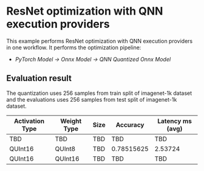 # ResNet optimization with QNN execution providers

This example performs ResNet optimization with QNN execution providers in one workflow. It performs the optimization pipeline:

- *PyTorch Model -> Onnx Model -> QNN Quantized Onnx Model*

## Evaluation result

The quantization uses 256 samples from train split of imagenet-1k dataset and the evaluations uses 256 samples from test split of imagenet-1k dataset.

| Activation Type | Weight Type | Size | Accuracy | Latency ms (avg) |
|-----------------|-------------|------|----|---------|
| TBD | TBD | TBD | TBD | TBD |
| QUInt16         | QUInt8      |  TBD | 0.78515625      | 2.53724 |
| QUInt16         | QUInt16      |  TBD | TBD     | TBD |
